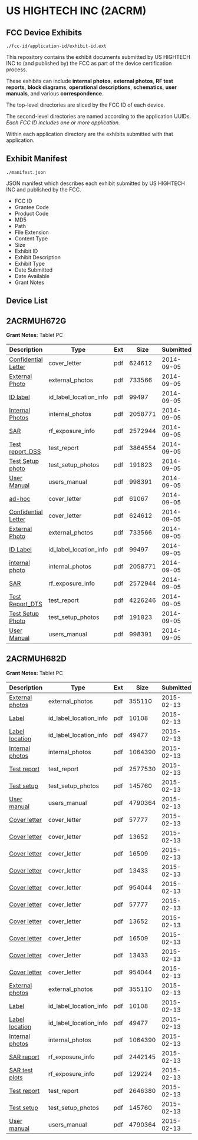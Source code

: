 # US HIGHTECH INC (2ACRM)
## FCC Device Exhibits

```
./fcc-id/application-id/exhibit-id.ext
```

This repository contains the exhibit documents submitted by US HIGHTECH INC to (and published by) the FCC as part of the device certification process.

These exhibits can include **internal photos**, **external photos**, **RF test reports**, **block diagrams**, **operational descriptions**, **schematics**, **user manuals**, and various **correspondence**.

The top-level directories are sliced by the FCC ID of each device.

The second-level directories are named according to the application UUIDs. *Each FCC ID includes one or more application.*

Within each application directory are the exhibits submitted with that application. 

## Exhibit Manifest

```
./manifest.json
```

JSON manifest which describes each exhibit submitted by US HIGHTECH INC and published by the FCC.

- FCC ID
- Grantee Code
- Product Code
- MD5
- Path
- File Extension
- Content Type
- Size
- Exhibit ID
- Exhibit Description
- Exhibit Type
- Date Submitted
- Date Available
- Grant Notes

## Device List
## 2ACRMUH672G
**Grant Notes:** Tablet PC

| Description | Type | Ext | Size | Submitted | Available |
| ----------- | ---- | --- | ---- | --------- | --------- |
| [Confidential Letter](2ACRMUH672G/f0099ec6179f01c04fb2dc418324502d/2379840.pdf) | cover_letter | pdf | 624612 | 2014-09-05 | 2014-09-05 |
| [External Photo](2ACRMUH672G/f0099ec6179f01c04fb2dc418324502d/2379842.pdf) | external_photos | pdf | 733566 | 2014-09-05 | 2014-09-05 |
| [ID label](2ACRMUH672G/f0099ec6179f01c04fb2dc418324502d/2379843.pdf) | id_label_location_info | pdf | 99497 | 2014-09-05 | 2014-09-05 |
| [Internal Photos](2ACRMUH672G/f0099ec6179f01c04fb2dc418324502d/2379844.pdf) | internal_photos | pdf | 2058771 | 2014-09-05 | 2014-09-05 |
| [SAR](2ACRMUH672G/f0099ec6179f01c04fb2dc418324502d/2379839.pdf) | rf_exposure_info | pdf | 2572944 | 2014-09-05 | 2014-09-05 |
| [Test report_DSS](2ACRMUH672G/f0099ec6179f01c04fb2dc418324502d/2379841.pdf) | test_report | pdf | 3864554 | 2014-09-05 | 2014-09-05 |
| [Test Setup photo](2ACRMUH672G/f0099ec6179f01c04fb2dc418324502d/2379845.pdf) | test_setup_photos | pdf | 191823 | 2014-09-05 | 2014-09-05 |
| [User Manual](2ACRMUH672G/f0099ec6179f01c04fb2dc418324502d/2379846.pdf) | users_manual | pdf | 998391 | 2014-09-05 | 2014-09-05 |
| [ad-hoc](2ACRMUH672G/7194ce7724654ba00f8046b1582dabcc/2379876.pdf) | cover_letter | pdf | 61067 | 2014-09-05 | 2014-09-05 |
| [Confidential Letter](2ACRMUH672G/7194ce7724654ba00f8046b1582dabcc/2379840.pdf) | cover_letter | pdf | 624612 | 2014-09-05 | 2014-09-05 |
| [External Photo](2ACRMUH672G/7194ce7724654ba00f8046b1582dabcc/2379842.pdf) | external_photos | pdf | 733566 | 2014-09-05 | 2014-09-05 |
| [ID Label](2ACRMUH672G/7194ce7724654ba00f8046b1582dabcc/2379843.pdf) | id_label_location_info | pdf | 99497 | 2014-09-05 | 2014-09-05 |
| [internal photo](2ACRMUH672G/7194ce7724654ba00f8046b1582dabcc/2379844.pdf) | internal_photos | pdf | 2058771 | 2014-09-05 | 2014-09-05 |
| [SAR](2ACRMUH672G/7194ce7724654ba00f8046b1582dabcc/2379839.pdf) | rf_exposure_info | pdf | 2572944 | 2014-09-05 | 2014-09-05 |
| [Test Report_DTS](2ACRMUH672G/7194ce7724654ba00f8046b1582dabcc/2379878.pdf) | test_report | pdf | 4226246 | 2014-09-05 | 2014-09-05 |
| [Test Setup Photo](2ACRMUH672G/7194ce7724654ba00f8046b1582dabcc/2379845.pdf) | test_setup_photos | pdf | 191823 | 2014-09-05 | 2014-09-05 |
| [User Manual](2ACRMUH672G/7194ce7724654ba00f8046b1582dabcc/2379846.pdf) | users_manual | pdf | 998391 | 2014-09-05 | 2014-09-05 |
## 2ACRMUH682D
**Grant Notes:** Tablet PC

| Description | Type | Ext | Size | Submitted | Available |
| ----------- | ---- | --- | ---- | --------- | --------- |
| [External photos](2ACRMUH682D/2203e648007552cf0a4f44352c7eb55b/2534598.pdf) | external_photos | pdf | 355110 | 2015-02-13 | 2015-02-13 |
| [Label](2ACRMUH682D/2203e648007552cf0a4f44352c7eb55b/2534599.pdf) | id_label_location_info | pdf | 10108 | 2015-02-13 | 2015-02-13 |
| [Label location](2ACRMUH682D/2203e648007552cf0a4f44352c7eb55b/2534600.pdf) | id_label_location_info | pdf | 49477 | 2015-02-13 | 2015-02-13 |
| [Internal photos](2ACRMUH682D/2203e648007552cf0a4f44352c7eb55b/2534601.pdf) | internal_photos | pdf | 1064390 | 2015-02-13 | 2015-02-13 |
| [Test report](2ACRMUH682D/2203e648007552cf0a4f44352c7eb55b/2534655.pdf) | test_report | pdf | 2577530 | 2015-02-13 | 2015-02-13 |
| [Test setup](2ACRMUH682D/2203e648007552cf0a4f44352c7eb55b/2534638.pdf) | test_setup_photos | pdf | 145760 | 2015-02-13 | 2015-02-13 |
| [User manual](2ACRMUH682D/2203e648007552cf0a4f44352c7eb55b/2534639.pdf) | users_manual | pdf | 4790364 | 2015-02-13 | 2015-02-13 |
| [Cover letter](2ACRMUH682D/2203e648007552cf0a4f44352c7eb55b/2534593.pdf) | cover_letter | pdf | 57777 | 2015-02-13 | 2015-02-13 |
| [Cover letter](2ACRMUH682D/2203e648007552cf0a4f44352c7eb55b/2534594.pdf) | cover_letter | pdf | 13652 | 2015-02-13 | 2015-02-13 |
| [Cover letter](2ACRMUH682D/2203e648007552cf0a4f44352c7eb55b/2534595.pdf) | cover_letter | pdf | 16509 | 2015-02-13 | 2015-02-13 |
| [Cover letter](2ACRMUH682D/2203e648007552cf0a4f44352c7eb55b/2534596.pdf) | cover_letter | pdf | 13433 | 2015-02-13 | 2015-02-13 |
| [Cover letter](2ACRMUH682D/2203e648007552cf0a4f44352c7eb55b/2534597.pdf) | cover_letter | pdf | 954044 | 2015-02-13 | 2015-02-13 |
| [Cover letter](2ACRMUH682D/d788396de6b9a68347f0fcba1895699d/2534593.pdf) | cover_letter | pdf | 57777 | 2015-02-13 | 2015-02-13 |
| [Cover letter](2ACRMUH682D/d788396de6b9a68347f0fcba1895699d/2534594.pdf) | cover_letter | pdf | 13652 | 2015-02-13 | 2015-02-13 |
| [Cover letter](2ACRMUH682D/d788396de6b9a68347f0fcba1895699d/2534595.pdf) | cover_letter | pdf | 16509 | 2015-02-13 | 2015-02-13 |
| [Cover letter](2ACRMUH682D/d788396de6b9a68347f0fcba1895699d/2534596.pdf) | cover_letter | pdf | 13433 | 2015-02-13 | 2015-02-13 |
| [Cover letter](2ACRMUH682D/d788396de6b9a68347f0fcba1895699d/2534597.pdf) | cover_letter | pdf | 954044 | 2015-02-13 | 2015-02-13 |
| [External photos](2ACRMUH682D/d788396de6b9a68347f0fcba1895699d/2534598.pdf) | external_photos | pdf | 355110 | 2015-02-13 | 2015-02-13 |
| [Label](2ACRMUH682D/d788396de6b9a68347f0fcba1895699d/2534599.pdf) | id_label_location_info | pdf | 10108 | 2015-02-13 | 2015-02-13 |
| [Label location](2ACRMUH682D/d788396de6b9a68347f0fcba1895699d/2534600.pdf) | id_label_location_info | pdf | 49477 | 2015-02-13 | 2015-02-13 |
| [Internal photos](2ACRMUH682D/d788396de6b9a68347f0fcba1895699d/2534601.pdf) | internal_photos | pdf | 1064390 | 2015-02-13 | 2015-02-13 |
| [SAR report](2ACRMUH682D/d788396de6b9a68347f0fcba1895699d/2534630.pdf) | rf_exposure_info | pdf | 2442145 | 2015-02-13 | 2015-02-13 |
| [SAR test plots](2ACRMUH682D/d788396de6b9a68347f0fcba1895699d/2534631.pdf) | rf_exposure_info | pdf | 129224 | 2015-02-13 | 2015-02-13 |
| [Test report](2ACRMUH682D/d788396de6b9a68347f0fcba1895699d/2534636.pdf) | test_report | pdf | 2646380 | 2015-02-13 | 2015-02-13 |
| [Test setup](2ACRMUH682D/d788396de6b9a68347f0fcba1895699d/2534638.pdf) | test_setup_photos | pdf | 145760 | 2015-02-13 | 2015-02-13 |
| [User manual](2ACRMUH682D/d788396de6b9a68347f0fcba1895699d/2534639.pdf) | users_manual | pdf | 4790364 | 2015-02-13 | 2015-02-13 |
